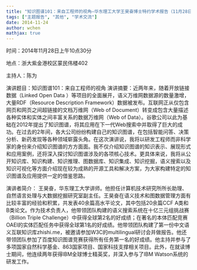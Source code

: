 ```yaml
---
title: "知识图谱101：来自工程师的视角–华东理工大学王昊奋博士特约学术报告（11月28日上午，浙大紫金港）"
tags: ["主题报告", "其他", "学术交流"]
date: 2014-11-24
author: wchen
mathjax: true
---
```


时间：2014年11月28日上午10点30分

地点：浙大紫金港校区蒙民伟楼402

主持人：陈为

 

演讲题目：知识图谱101：来自工程师的视角
演讲摘要：近两年来，随着开放链接数据（Linked Open Data ）等项目的全面展开，语义万维网数据源的数量激增，大量RDF（Resource Description Framework）数据被发布。互联网正从仅包含网页和网页之间超链接的文档万维网（Web of Document）转变成包含大量描述各种实体和实体之间丰富关系的数据万维网（Web of Data）。谷歌公司以此为基础在2012年提出了知识图谱，将其应用在下一代Web搜索中并取得了巨大的成功。在过去的2年间，各大公司纷纷构建自己的知识图谱，在包括智能问答、决策分析、新药发现等各种领域崭露头角。在这次演讲说，我将以研发工程师而非科学家的身份来介绍知识图谱的方方面面。我不仅介绍知识图谱的知识表示、展现形式和应用案例，还将深入探讨知识图谱涉及的各项核心技术。更具体来说，我将从公开知识库、知识构建、知识推理、图数据库、知识集成、知识挖掘，语义搜索以及知识可视化等方面介绍现在较为成熟的开源工具和解决方案，为大家构建特定的知识图谱及应用提供一定的借鉴思路。



演讲者简介：
王昊奋，华东理工大学讲师。他担任计算机技术研究所所长助理、自然语言处理与大数据挖掘研究室副主任。王昊奋在语义技术和图数据管理方面有比较丰富的经验和积累，共发表40余篇高水平论文，其中包括20余篇CCF A类和B类论文。作为技术负责人，他带领团队构建的语义搜索系统在十亿三元组挑战赛（Billion Triple Challenge）中获得全球第2名的好成绩；在著名的本体匹配竞赛OAEI的实体匹配任务中获得全球第1名的好成绩。他带领团队构建了第一份中文语义互联知识库zhishi.me，被邀请参加W3C的multilingual研讨会并做报告。他还带领团队参加了百度知识图谱竞赛获得所有任务第一名的好成绩。他主持并参与了多项国家自然科学基金、863国家项目、国家科技支撑相关项目。此外，在就读博士期间，他连续两年获得IBM全球博士精英奖，并深入参与了IBM Watson系统的研发工作。

